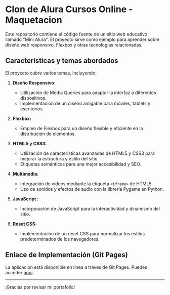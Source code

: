 # Clon de Alura Cursos Online - Maquetacion 

Este repositorio contiene el código fuente de un sitio web educativo llamado "Mini Alura". El proyecto sirve como ejemplo para aprender sobre diseño web responsivo, Flexbox y otras tecnologías relacionadas.

## Caracteristicas y temas abordados

El proyecto cubre varios temas, incluyendo:

1. **Diseño Responsivo:**
   - Utilización de Media Queries para adaptar la interfaz a diferentes dispositivos.
   - Implementación de un diseño amigable para móviles, tablets y escritorios.

2. **Flexbox:**
   - Empleo de Flexbox para un diseño flexible y eficiente en la distribución de elementos.

3. **HTML5 y CSS3:**
   - Utilización de características avanzadas de HTML5 y CSS3 para mejorar la estructura y estilo del sitio.
   - Etiquetas semánticas para una mejor accesibilidad y SEO.

4. **Multimedia:**
   - Integración de videos mediante la etiqueta `<iframe>` de HTML5.
   - Uso de sonidos y efectos de audio con la librería Pygame en Python.

5. **JavaScript :**
   - Incorporación de JavaScript para la interactividad y dinamismo del sitio.

6. **Reset CSS:**
   - Implementación de un reset CSS para normalizar los estilos predeterminados de los navegadores.

## Enlace de Implementación (Git Pages)

La aplicación está disponible en línea a través de Git Pages. Puedes acceder [aquí](https://andresfmurciaz.github.io/cursosOnline-Maquetacion/).

---
¡Gracias por revisar mi portafolio!



